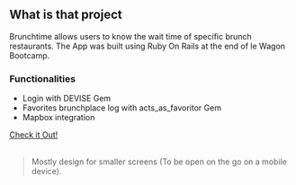 
## What is that project
Brunchtime allows users to know the wait time of specific brunch restaurants.
The App was built using Ruby On Rails at the end of le Wagon Bootcamp.

### Functionalities
* Login with DEVISE Gem
* Favorites brunchplace log with acts_as_favoritor Gem
* Mapbox integration

[Check it Out!](https://brunchtime-production.up.railway.app/)
<br>
<br>
>Mostly design for smaller screens (To be open on the go on a mobile device).
